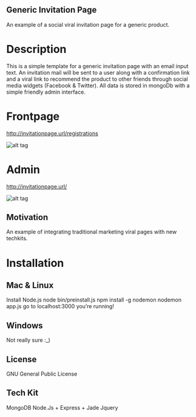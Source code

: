 ## Generic Invitation Page
An example of a social viral invitation page for a generic product.
# Description
This is a simple template for a generic invitation page with an email input text. 
An invitation mail will be sent to a user along with a confirmation link and a viral link to recommend the
product to other friends through social media widgets (Facebook & Twitter).
All data is stored in mongoDb with a simple friendly admin interface.


# Frontpage

http://invitationpage.url/registrations

![alt tag](https://raw.github.com/daniel-costa-hk/invitationpage/master/public/images/snapshots/invitepage_frontpage.png)


# Admin

http://invitationpage.url/

![alt tag](https://raw.github.com/daniel-costa-hk/invitationpage/master/public/images/snapshots/invitepage_admin.png)


## Motivation
An example of integrating traditional marketing viral pages with new techkits.

# Installation

## Mac & Linux
Install Node.js
<sudo> node bin/preinstall.js
<sudo> npm install -g nodemon
nodemon app.js
go to localhost:3000
you’re running!

## Windows
Not really sure :_)

## License

GNU General Public License

## Tech Kit
MongoDB
Node.Js + Express + Jade
Jquery
